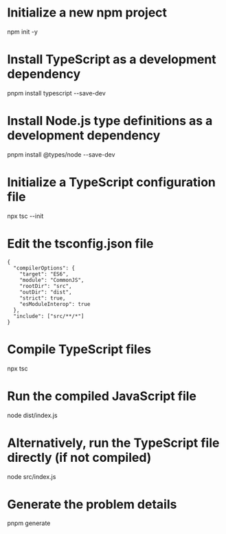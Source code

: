 # Initialize a new npm project

npm init -y

# Install TypeScript as a development dependency

pnpm install typescript --save-dev

# Install Node.js type definitions as a development dependency

pnpm install @types/node --save-dev

# Initialize a TypeScript configuration file

npx tsc --init

# Edit the tsconfig.json file

```
{
  "compilerOptions": {
    "target": "ES6",
    "module": "CommonJS",
    "rootDir": "src",
    "outDir": "dist",
    "strict": true,
    "esModuleInterop": true
  },
  "include": ["src/**/*"]
}

```

# Compile TypeScript files

npx tsc

# Run the compiled JavaScript file

node dist/index.js

# Alternatively, run the TypeScript file directly (if not compiled)

node src/index.js

# Generate the problem details
pnpm generate

